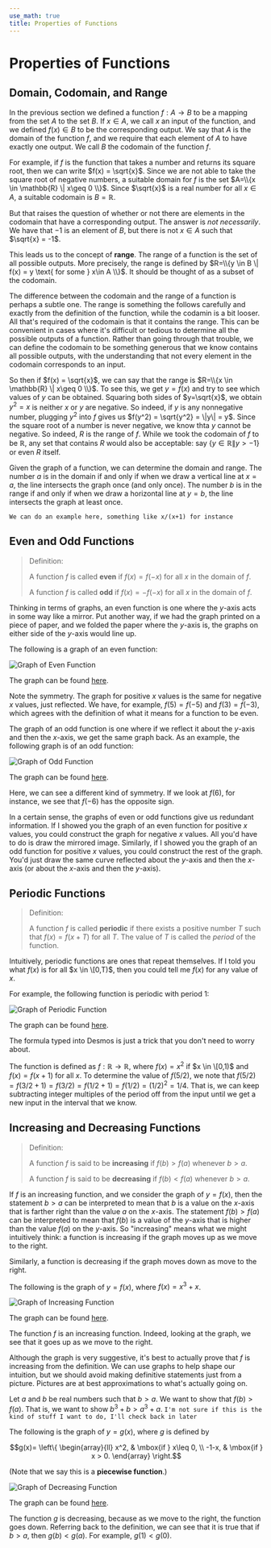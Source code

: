 ```yaml
---
use_math: true
title: Properties of Functions
---
```


# Properties of Functions

## Domain, Codomain, and Range

In the previous section we defined a function $f: A \rightarrow B$ to be a mapping from the set $A$ to the set $B$. If $x \in A$, we call $x$ an input of the function, and we defined $f(x) \in B$ to be the corresponding output. We say that $A$ is the domain of the function $f$, and we require that each element of $A$ to have exactly one output. We call $B$ the codomain of the function $f$.

For example, if $f$ is the function that takes a number and returns its square root, then we can write $f(x) = \sqrt{x}$. Since we are not able to take the square root of negative numbers, a suitable domain for $f$ is the set $A=\\{x \in \mathbb{R} \| x\geq 0 \\}$. Since $\sqrt{x}$ is a real number for all $x\in A$, a suitable codomain is $B=\mathbb{R}$.

But that raises the question of whether or not there are elements in the codomain that have a corresponding output. The answer is *not necessarily*. We have that $-1$ is an element of $B$, but there is not $x\in A$ such that $\sqrt{x} = -1$.

This leads us to the concept of **range**. The range of a function is the set of all possible outputs. More precisely, the range is defined by $R=\\{y \in B \| f(x) = y \text{ for some } x\in A \\}$. It should be thought of as a subset of the codomain.

The difference between the codomain and the range of a function is perhaps a subtle one. The range is something the follows carefully and exactly from the definition of the function, while the codamin is a bit looser. All that's required of the codomain is that it contains the range. This can be convenient in cases where it's difficult or tedious to determine all the possible outputs of a function. Rather than going through that trouble, we can define the codomain to be something generous that we know contains all possible outputs, with the understanding that not every element in the codomain corresponds to an input.

So then if $f(x) = \sqrt{x}$, we can say that the range is $R=\\{x \in \mathbb{R} \| x\geq 0 \\}$. To see this, we get $y=f(x)$ and try to see which values of $y$ can be obtained. Squaring both sides of $y=\sqrt{x}$, we obtain $y^2 = x$ is neither $x$ or $y$ are negative. So indeed, if $y$ is any nonnegative number, plugging $y^2$ into $f$ gives us $f(y^2) = \sqrt{y^2} = \|y\| = y$. Since the square root of a number is never negative, we know thta $y$ cannot be negative. So indeed, $R$ is the range of $f$. While we took the codomain of $f$ to be $\mathbb{R}$, any set that contains $R$ would also be acceptable: say $\{y \in \mathbb{R} \| y > -1 \}$ or even $R$ itself.

Given the graph of a function, we can determine the domain and range. The number $a$ is in the domain if and only if when we draw a vertical line at $x=a$, the line intersects the graph once (and only once). The number $b$ is in the range if and only if when we draw a horizontal line at $y=b$, the line intersects the graph at least once.

`We can do an example here, something like x/(x+1) for instance`

## Even and Odd Functions

>Definition:
>
>A function $f$ is called **even** if $f(x) = f(-x)$ for all $x$ in the domain of $f$. 
>
>A function $f$ is called **odd** if $f(x) = -f(-x)$ for all $x$ in the domain of $f$.

Thinking in terms of graphs, an even function is one where the $y$-axis acts in some way like a mirror. Put another way, if we had the graph printed on a piece of paper, and we folded the paper where the $y$-axis is, the graphs on either side of the $y$-axis would line up.

The following is a graph of an even function:

![Graph of Even Function](images/even_function.png "Graph of Even Function")

The graph can be found [here](https://www.desmos.com/calculator/muql8ewwkz).

Note the symmetry. The graph for positive $x$ values is the same for negative $x$ values, just reflected. We have, for example, $f(5) = f(-5)$ and $f(3) = f(-3)$, which agrees with the definition of what it means for a function to be even.

The graph of an odd function is one where if we reflect it about the $y$-axis and then the $x$-axis, we get the same graph back. As an example, the following graph is of an odd function:

![Graph of Odd Function](images/odd_function.ong "Graph of Odd Function")

The graph can be found [here](https://www.desmos.com/calculator/b8qi72b6dm).

Here, we can see a different kind of symmetry. If we look at $f(6)$, for instance, we see that $f(-6)$ has the opposite sign.

In a certain sense, the graphs of even or odd functions give us redundant information. If I showed you the graph of an even function for positive $x$ values, you could construct the graph for negative $x$ values. All you'd have to do is draw the mirrored image. Similarly, if I showed you the graph of an odd function for positive $x$ values, you could construct the rest of the graph. You'd just draw the same curve reflected about the $y$-axis and then the $x$-axis (or about the $x$-axis and then the $y$-axis).

## Periodic Functions

>Definition:
>
>A function $f$ is called **periodic** if there exists a positive number $T$ such that $f(x) = f(x+T)$ for all $T$. The value of $T$ is called the $period$ of the function.


Intuitively, periodic functions are ones that repeat themselves. If I told you what $f(x)$ is for all $x \in \[0,T)$, then you could tell me $f(x)$ for any value of $x$.

For example, the following function is periodic with period $1$:

![Graph of Periodic Function](images/periodic_function.png "Graph of Periodic Function")

The graph can be found [here](https://www.desmos.com/calculator/afautxqng2).

The formula typed into Desmos is just a trick that you don't need to worry about.

The function is defined as $f: \mathbb{R} \rightarrow \mathbb{R}$, where $f(x) = x^2$ if $x \in \[0,1)$ and $f(x) = f(x+1)$ for all $x$. To determine the value of $f(5/2)$, we note that $f(5/2) = f(3/2 + 1) = f(3/2) = f(1/2 + 1) = f(1/2) = (1/2)^2 = 1/4$. That is, we can keep subtracting integer multiples of the period off from the input until we get a new input in the interval that we know.

## Increasing and Decreasing Functions

>Definition:
>
>A function $f$ is said to be **increasing** if $f(b)>f(a)$ whenever $b>a$.
>
>A function $f$ is said to be **decreasing** if $f(b)<f(a)$ whenever $b>a$.

If $f$ is an increasing function, and we consider the graph of $y=f(x)$, then the statement $b>a$ can be interpreted to mean that $b$ is a value on the $x$-axis that is farther right than the value $a$ on the $x$-axis. The statement $f(b)>f(a)$ can be interpreted to mean that $f(b)$ is a value of the $y$-axis that is higher than the value $f(a)$ on the $y$-axis. So "increasing" means what we might intuitively think: a function is increasing if the graph moves up as we move to the right.

Similarly, a function is decreasing if the graph moves down as move to the right.

The following is the graph of $y=f(x)$, where $f(x) = x^3+x$.

![Graph of Increasing Function](images/increasing_function.png "Graph of Increasing Function")

The graph can be found [here](https://www.desmos.com/calculator/zxnqnddokc).

The function $f$ is an increasing function. Indeed, looking at the graph, we see that it goes up as we move to the right.

Although the graph is very suggestive, it's best to actually prove that $f$ is increasing from the definition. We can use graphs to help shape our intuition, but we should avoid making definitive statements just from a picture. Pictures are at best approximations to what's actually going on.

Let $a$ and $b$ be real numbers such that $b>a$. We want to show that $f(b)>f(a)$. That is, we want to show $b^3+b > a^3 + a$. `I'm not sure if this is the kind of stuff I want to do, I'll check back in later`


The following is the graph of $y=g(x)$, where $g$ is defined by

$$g(x)= \left\{ \begin{array}{ll} x^2, & \mbox{if } x\leq 0, \\ -1-x, & \mbox{if } x > 0. \end{array} \right.$$

(Note that we say this is a **piecewise function**.)


![Graph of Decreasing Function](images/decreasing_function.png "Graph of Decreasing Function")

The graph can be found [here](https://www.desmos.com/calculator/yfx7kecm0b).


The function $g$ is decreasing, because as we move to the right, the function goes down. Referring back to the definition, we can see that it is true that if $b>a$, then $g(b)<g(a)$. For example, $g(1) < g(0)$.

